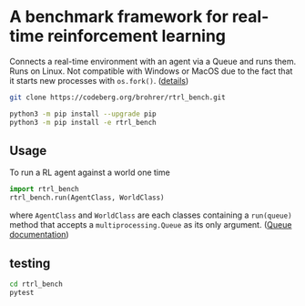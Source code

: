 # A benchmark framework for real-time reinforcement learning

Connects a real-time environment with an agent via a Queue and runs them.
Runs on Linux.
Not compatible with Windows or MacOS due to the fact that it starts new
processes with `os.fork()`.
([details](https://docs.python.org/3/library/multiprocessing.html))

```bash
git clone https://codeberg.org/brohrer/rtrl_bench.git
```

```bash
python3 -m pip install --upgrade pip
python3 -m pip install -e rtrl_bench
```

## Usage

To run a RL agent against a world one time

```python
import rtrl_bench
rtrl_bench.run(AgentClass, WorldClass)
```

where `AgentClass` and `WorldClass` are each classes containing a `run(queue)`
method that accepts a `multiprocessing.Queue` as its only argument.
([Queue documentation](https://docs.python.org/3/library/multiprocessing.html#multiprocessing.Queue)) 

## testing

```bash
cd rtrl_bench
pytest
```

